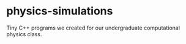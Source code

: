 # physics-simulations
Tiny C++ programs we created for our undergraduate computational physics class.
